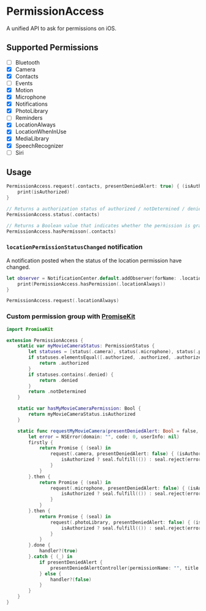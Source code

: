 # PermissionAccess
A unified API to ask for permissions on iOS.

## Supported Permissions

- [ ] Bluetooth
- [x] Camera
- [x] Contacts
- [ ] Events
- [x] Motion
- [x] Microphone
- [x] Notifications
- [x] PhotoLibrary
- [ ] Reminders
- [x] LocationAlways
- [x] LocationWhenInUse
- [x] MediaLibrary
- [x] SpeechRecognizer
- [ ] Siri

## Usage

```swift
PermissionAccess.request(.contacts, presentDeniedAlert: true) { (isAuthorized) in
    print(isAuthorized)
}

// Returns a authorization status of authorized / notDetermined / denied / disabled.
PermissionAccess.status(.contacts)

// Returns a Boolean value that indicates whether the permission is granted.
PermissionAccess.hasPermisson(.contacts)
```

### `locationPermissionStatusChanged` notification

A notification posted when the status of the location permission have changed.

```swift
let observer = NotificationCenter.default.addObserver(forName: .locationPermissionStatusChanged, object: nil, queue: .main) { (_) in
    print(PermissionAccess.hasPermission(.locationAlways))
}

PermissionAccess.request(.locationAlways)
```

### Custom permission group with [PromiseKit](https://github.com/mxcl/PromiseKit)

```swift
import PromiseKit

extension PermissionAccess {
    static var myMovieCameraStatus: PermissionStatus {
        let statuses = [status(.camera), status(.microphone), status(.photoLibrary)]
        if statuses.elementsEqual([.authorized, .authorized, .authorized]) {
            return .authorized
        }
        if statuses.contains(.denied) {
            return .denied
        }
        return .notDetermined
    }

    static var hasMyMovieCameraPermission: Bool {
        return myMovieCameraStatus.isAuthorized
    }

    static func requestMyMovieCamera(presentDeniedAlert: Bool = false, handler: PermissionHandler? = nil) {
        let error = NSError(domain: "", code: 0, userInfo: nil)
        firstly {
            return Promise { (seal) in
                request(.camera, presentDeniedAlert: false) { (isAuthorized) in
                    isAuthorized ? seal.fulfill(()) : seal.reject(error)
                }
            }
        }.then {
            return Promise { (seal) in
                request(.microphone, presentDeniedAlert: false) { (isAuthorized) in
                    isAuthorized ? seal.fulfill(()) : seal.reject(error)
                }
            }
        }.then {
            return Promise { (seal) in
                request(.photoLibrary, presentDeniedAlert: false) { (isAuthorized) in
                    isAuthorized ? seal.fulfill(()) : seal.reject(error)
                }
            }
        }.done {
            handler?(true)
        }.catch { (_) in
            if presentDeniedAlert {
                presentDeniedAlertController(permissionName: "", title: "My title", message: "My message", handler: handler)
            } else {
                handler?(false)
            }
        }
    }
}
```
